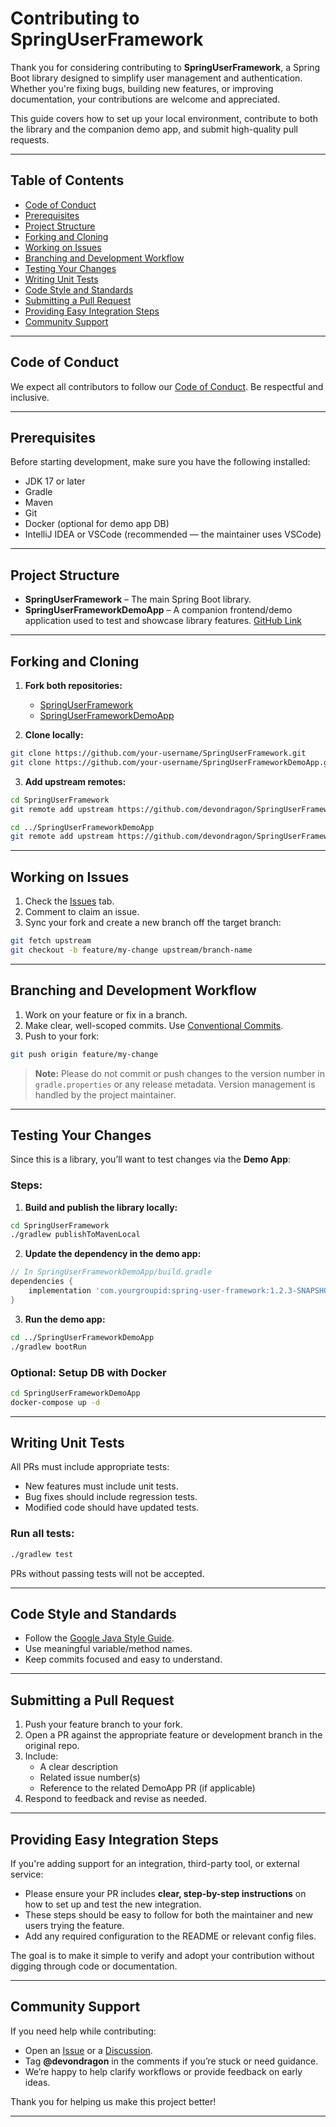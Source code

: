 # Contributing to SpringUserFramework

Thank you for considering contributing to **SpringUserFramework**, a Spring Boot library designed to simplify user management and authentication. Whether you're fixing bugs, building new features, or improving documentation, your contributions are welcome and appreciated.

This guide covers how to set up your local environment, contribute to both the library and the companion demo app, and submit high-quality pull requests.

---

## Table of Contents
- [Code of Conduct](#code-of-conduct)
- [Prerequisites](#prerequisites)
- [Project Structure](#project-structure)
- [Forking and Cloning](#forking-and-cloning)
- [Working on Issues](#working-on-issues)
- [Branching and Development Workflow](#branching-and-development-workflow)
- [Testing Your Changes](#testing-your-changes)
- [Writing Unit Tests](#writing-unit-tests)
- [Code Style and Standards](#code-style-and-standards)
- [Submitting a Pull Request](#submitting-a-pull-request)
- [Providing Easy Integration Steps](#providing-easy-integration-steps)
- [Community Support](#community-support)

---

## Code of Conduct
We expect all contributors to follow our [Code of Conduct](CODE_OF_CONDUCT.md). Be respectful and inclusive.

---

## Prerequisites
Before starting development, make sure you have the following installed:

- JDK 17 or later
- Gradle
- Maven
- Git
- Docker (optional for demo app DB)
- IntelliJ IDEA or VSCode (recommended — the maintainer uses VSCode)

---

## Project Structure
- **SpringUserFramework** – The main Spring Boot library.
- **SpringUserFrameworkDemoApp** – A companion frontend/demo application used to test and showcase library features. [GitHub Link](https://github.com/devondragon/SpringUserFrameworkDemoApp)

---

## Forking and Cloning
1. **Fork both repositories:**
   - [SpringUserFramework](https://github.com/devondragon/SpringUserFramework)
   - [SpringUserFrameworkDemoApp](https://github.com/devondragon/SpringUserFrameworkDemoApp)

2. **Clone locally:**
```bash
git clone https://github.com/your-username/SpringUserFramework.git
git clone https://github.com/your-username/SpringUserFrameworkDemoApp.git
```

3. **Add upstream remotes:**
```bash
cd SpringUserFramework
git remote add upstream https://github.com/devondragon/SpringUserFramework.git

cd ../SpringUserFrameworkDemoApp
git remote add upstream https://github.com/devondragon/SpringUserFrameworkDemoApp.git
```

---

## Working on Issues
1. Check the [Issues](https://github.com/devondragon/SpringUserFramework/issues) tab.
2. Comment to claim an issue.
3. Sync your fork and create a new branch off the target branch:
```bash
git fetch upstream
git checkout -b feature/my-change upstream/branch-name
```

---

## Branching and Development Workflow
1. Work on your feature or fix in a branch.
2. Make clear, well-scoped commits. Use [Conventional Commits](https://www.conventionalcommits.org/).
3. Push to your fork:
```bash
git push origin feature/my-change
```

> **Note:** Please do not commit or push changes to the version number in `gradle.properties` or any release metadata. Version management is handled by the project maintainer.

---

## Testing Your Changes
Since this is a library, you’ll want to test changes via the **Demo App**:

### Steps:
1. **Build and publish the library locally:**
```bash
cd SpringUserFramework
./gradlew publishToMavenLocal
```

2. **Update the dependency in the demo app:**
```groovy
// In SpringUserFrameworkDemoApp/build.gradle
dependencies {
    implementation 'com.yourgroupid:spring-user-framework:1.2.3-SNAPSHOT'
}
```

3. **Run the demo app:**
```bash
cd ../SpringUserFrameworkDemoApp
./gradlew bootRun
```

### Optional: Setup DB with Docker
```bash
cd SpringUserFrameworkDemoApp
docker-compose up -d
```

---

## Writing Unit Tests
All PRs must include appropriate tests:
- New features must include unit tests.
- Bug fixes should include regression tests.
- Modified code should have updated tests.

### Run all tests:
```bash
./gradlew test
```

PRs without passing tests will not be accepted.

---

## Code Style and Standards
- Follow the [Google Java Style Guide](https://google.github.io/styleguide/javaguide.html).
- Use meaningful variable/method names.
- Keep commits focused and easy to understand.

---

## Submitting a Pull Request
1. Push your feature branch to your fork.
2. Open a PR against the appropriate feature or development branch in the original repo.
3. Include:
   - A clear description
   - Related issue number(s)
   - Reference to the related DemoApp PR (if applicable)
4. Respond to feedback and revise as needed.

---

## Providing Easy Integration Steps
If you're adding support for an integration, third-party tool, or external service:

- Please ensure your PR includes **clear, step-by-step instructions** on how to set up and test the new integration.
- These steps should be easy to follow for both the maintainer and new users trying the feature.
- Add any required configuration to the README or relevant config files.

The goal is to make it simple to verify and adopt your contribution without digging through code or documentation.

---

## Community Support
If you need help while contributing:

- Open an [Issue](https://github.com/devondragon/SpringUserFramework/issues) or a [Discussion](https://github.com/devondragon/SpringUserFramework/discussions).
- Tag **@devondragon** in the comments if you’re stuck or need guidance.
- We’re happy to help clarify workflows or provide feedback on early ideas.

Thank you for helping us make this project better!

---

